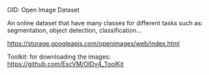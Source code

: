 OID: Open Image Dataset

An online dataset that have many classes for different tasks such as: segmentation, object detection, classification...

https://storage.googleapis.com/openimages/web/index.html

Toolkit: for downloading the images: https://github.com/EscVM/OIDv4_ToolKit
